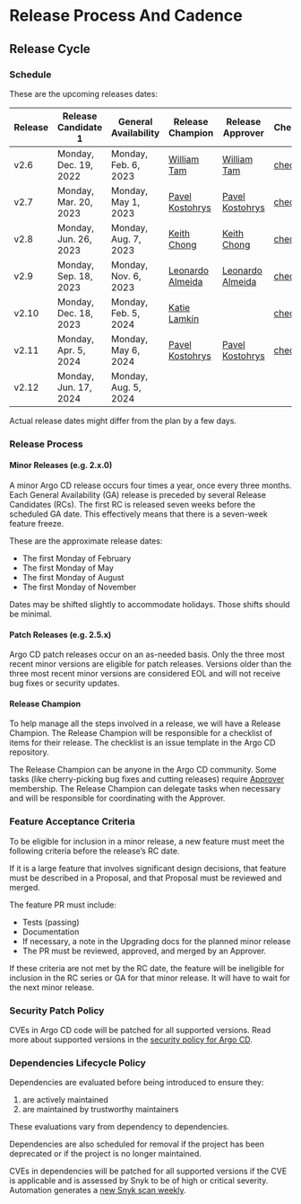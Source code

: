 # Release Process And Cadence

## Release Cycle

### Schedule

These are the upcoming releases dates:

| Release | Release Candidate 1   | General Availability | Release Champion                                      | Release Approver                                      |Checklist                                                      |
|---------|-----------------------|----------------------|-------------------------------------------------------|-------------------------------------------------------|---------------------------------------------------------------|
| v2.6    | Monday, Dec. 19, 2022 | Monday, Feb. 6, 2023 | [William Tam](https://github.com/wtam2018)            | [William Tam](https://github.com/wtam2018)            | [checklist](https://github.com/argoproj/argo-cd/issues/11563) |
| v2.7    | Monday, Mar. 20, 2023 | Monday, May 1, 2023  | [Pavel Kostohrys](https://github.com/pasha-codefresh) | [Pavel Kostohrys](https://github.com/pasha-codefresh) | [checklist](https://github.com/argoproj/argo-cd/issues/12762) |
| v2.8    | Monday, Jun. 26, 2023 | Monday, Aug. 7, 2023 | [Keith Chong](https://github.com/keithchong)          | [Keith Chong](https://github.com/keithchong)          | [checklist](https://github.com/argoproj/argo-cd/issues/13742) |
| v2.9    | Monday, Sep. 18, 2023 | Monday, Nov. 6, 2023 | [Leonardo Almeida](https://github.com/leoluz)         | [Leonardo Almeida](https://github.com/leoluz)         | [checklist](https://github.com/argoproj/argo-cd/issues/14078) |
| v2.10   | Monday, Dec. 18, 2023 | Monday, Feb. 5, 2024 | [Katie Lamkin](https://github.com/kmlamkin9)          |                                                       | [checklist](https://github.com/argoproj/argo-cd/issues/16339) |
| v2.11   | Monday, Apr. 5,  2024 | Monday, May 6, 2024  | [Pavel Kostohrys](https://github.com/pasha-codefresh) | [Pavel Kostohrys](https://github.com/pasha-codefresh) | [checklist](https://github.com/argoproj/argo-cd/issues/17726) |
| v2.12   | Monday, Jun. 17, 2024 | Monday, Aug. 5, 2024 | 

Actual release dates might differ from the plan by a few days.

### Release Process

#### Minor Releases (e.g. 2.x.0)

A minor Argo CD release occurs four times a year, once every three months. Each General Availability (GA) release is
preceded by several Release Candidates (RCs). The first RC is released seven weeks before the scheduled GA date. This
effectively means that there is a seven-week feature freeze.

These are the approximate release dates:

* The first Monday of February
* The first Monday of May
* The first Monday of August
* The first Monday of November

Dates may be shifted slightly to accommodate holidays. Those shifts should be minimal.

#### Patch Releases (e.g. 2.5.x)

Argo CD patch releases occur on an as-needed basis. Only the three most recent minor versions are eligible for patch
releases. Versions older than the three most recent minor versions are considered EOL and will not receive bug fixes or
security updates.

#### Release Champion

To help manage all the steps involved in a release, we will have a Release Champion. The Release Champion will be
responsible for a checklist of items for their release. The checklist is an issue template in the Argo CD repository.

The Release Champion can be anyone in the Argo CD community. Some tasks (like cherry-picking bug fixes and cutting
releases) require [Approver](https://github.com/argoproj/argoproj/blob/master/community/membership.md#community-membership)
membership. The Release Champion can delegate tasks when necessary and will be responsible for coordinating with the
Approver.

### Feature Acceptance Criteria

To be eligible for inclusion in a minor release, a new feature must meet the following criteria before the release’s RC
date.

If it is a large feature that involves significant design decisions, that feature must be described in a Proposal, and
that Proposal must be reviewed and merged.

The feature PR must include:

* Tests (passing)
* Documentation
* If necessary, a note in the Upgrading docs for the planned minor release
* The PR must be reviewed, approved, and merged by an Approver.

If these criteria are not met by the RC date, the feature will be ineligible for inclusion in the RC series or GA for
that minor release. It will have to wait for the next minor release.

### Security Patch Policy

CVEs in Argo CD code will be patched for all supported versions. Read more about supported versions in the [security policy for Argo CD](https://github.com/argoproj/argo-cd/security/policy#supported-versions).

### Dependencies Lifecycle Policy

Dependencies are evaluated before being introduced to ensure they:

1) are actively maintained
2) are maintained by trustworthy maintainers

These evaluations vary from dependency to dependencies.

Dependencies are also scheduled for removal if the project has been deprecated or if the project is no longer maintained.

CVEs in dependencies will be patched for all supported versions if the CVE is applicable and is assessed by Snyk to be
of high or critical severity. Automation generates a [new Snyk scan weekly](../snyk).
